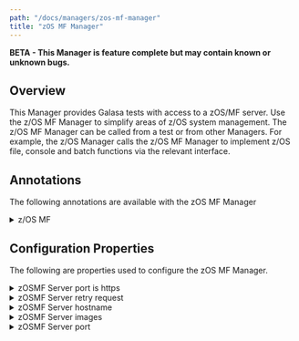 ```yaml
---
path: "/docs/managers/zos-mf-manager"
title: "zOS MF Manager"
---
```


**BETA - This Manager is feature complete but may contain known or unknown bugs.**

## Overview
This Manager provides Galasa tests with access to a zOS/MF server. Use the z/OS MF Manager to simplify areas of z/OS system management. The z/OS MF Manager can be called from a test or from other Managers. For example, the z/OS Manager calls the z/OS MF Manager to implement z/OS file, console and batch functions via the relevant interface.


## Annotations

The following annotations are available with the zOS MF Manager
<details>
<summary>z/OS MF</summary>

| Annotation: | z/OS MF |
| --------------------------------------- | :------------------------------------- |
| Name: | @Zosmf |
| Description: | The <code>@Zosmf</code> annotation requests the z/OSMF Manager to provide a z/OSMF instance associated with a z/OS image.  The test can request multiple z/OSMF instances, with the default being associated with the <b>primary</b> zOS image. |
| Attribute: `imageTag` |  The tag of the zOS Image this variable is to be populated with |
| Syntax: | @ZosImage(imageTag="A")<br> public IZosImage zosImageA;<br> @Zosmf(imageTag="A")<br> public IZosmf zosmfA;<br></code> |
| Notes: | The <code>IZosmf</code> interface has a number of methods to issue requests to the zOSMF REST API. See <a href="https://javadoc-snapshot.galasa.dev/dev/galasa/zosmf/Zosmf.html" target="_blank">Zosmf</a> and <a href="https://javadoc-snapshot.galasa.dev/dev/galasa/zosmf/IZosmf.html" target="_blank">IZosmf</a> to find out more. |

</details>




## Configuration Properties

The following are properties used to configure the zOS MF Manager.
 
<details>
<summary>zOSMF Server port is https</summary>

| Property: | zOSMF Server port is https |
| --------------------------------------- | :------------------------------------- |
| Name: | zosmf.server.[imageid].https |
| Description: | Use https (SSL) for zOSMF server |
| Required:  | No |
| Default value: | True |
| Valid values: | $validValues |
| Examples: | <code>zosmf.server.https=true</code><br> <code>zosmf.server.SYSA.https=true</code> |

</details>
 
<details>
<summary>zOSMF Server retry request</summary>

| Property: | zOSMF Server retry request |
| --------------------------------------- | :------------------------------------- |
| Name: | zosmf.server.[imageid].https |
| Description: | The number of times to retry when zOSMF request fails |
| Required:  | No |
| Default value: | 3 |
| Valid values: | $validValues |
| Examples: | <code>zosmf.server.request.retry=5</code><br> <code>zosmf.server.SYSA.request.retry=5</code> |

</details>
 
<details>
<summary>zOSMF Server hostname</summary>

| Property: | zOSMF Server hostname |
| --------------------------------------- | :------------------------------------- |
| Name: | zosmf.server.[imageid].https |
| Description: | The hostname zOSMF server |
| Required:  | Yes |
| Default value: | None |
| Valid values: | $validValues |
| Examples: | <code>zosmf.server.hostname=zosmfserver.ibm.com</code><br> <code>zosmf.server.SYSA.hostname=zosmfserver.ibm.com</code> |

</details>
 
<details>
<summary>zOSMF Server images</summary>

| Property: | zOSMF Server images |
| --------------------------------------- | :------------------------------------- |
| Name: | zosmf.server.[clusterid].images |
| Description: | The zOSMF server images active on the supplied cluster |
| Required:  | No |
| Default value: | True |
| Valid values: | $validValues |
| Examples: | <code>zosmf.server.images=SYSA,SYSB</code><br> <code>zosmf.server.PLEXA.images=SYSA,SYSB</code> |

</details>
 
<details>
<summary>zOSMF Server port</summary>

| Property: | zOSMF Server port |
| --------------------------------------- | :------------------------------------- |
| Name: | zosmf.server.[imageid].https |
| Description: | The hostname zOSMF server |
| Required:  | Yes |
| Default value: | None |
| Valid values: | $validValues |
| Examples: | <code>zosmf.server.port=443</code><br> <code>zosmf.server.SYSA.port=443</code> |

</details>
